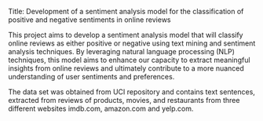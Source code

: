 Title: Development of a sentiment analysis model for the classification of positive and negative sentiments in online reviews

This project aims to develop a sentiment analysis model that will classify online reviews as either positive or negative using text mining and sentiment analysis techniques. By leveraging natural language processing (NLP) techniques, this model aims to enhance our capacity to extract meaningful insights from online reviews and ultimately contribute to a more nuanced understanding of user sentiments and preferences.

The data set was obtained from UCI repository and contains text sentences, extracted from reviews of products, movies, and restaurants from three different websites imdb.com, amazon.com and yelp.com.
